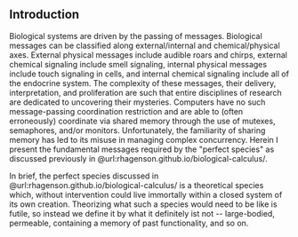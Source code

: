 ## Introduction

Biological systems are driven by the passing of messages.
Biological messages can be classified along external/internal and chemical/physical axes.
External physical messages include audible roars and chirps, external chemical signaling include smell signaling, internal physical messages include touch signaling in cells, and internal chemical signaling include all of the endocrine system.
The complexity of these messages, their delivery, interpretation, and proliferation are such that entire disciplines of research are dedicated to uncovering their mysteries.
Computers have no such message-passing coordination restriction and are able to (often erroneously) coordinate via shared memory through the use of mutexes, semaphores, and/or monitors.
Unfortunately, the familiarity of sharing memory has led to its misuse in managing complex concurrency.
Herein I present the fundamental messages required by the "perfect species" as discussed previously in @url:rhagenson.github.io/biological-calculus/.

In brief, the perfect species discussed in @url:rhagenson.github.io/biological-calculus/ is a theoretical species which, without intervention could live immortally within a closed system of its own creation.
Theorizing what such a species would need to be like is futile, so instead we define it by what it definitely ist not -- large-bodied, permeable, containing a memory of past functionality, and so on.
